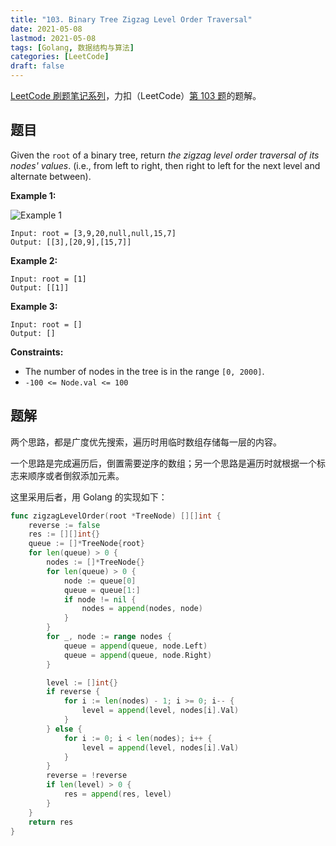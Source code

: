 ```yaml
---
title: "103. Binary Tree Zigzag Level Order Traversal"
date: 2021-05-08
lastmod: 2021-05-08
tags: [Golang, 数据结构与算法]
categories: [LeetCode]
draft: false
---
```


[LeetCode 刷题笔记系列](/posts/leetcode/leetcode)，力扣（LeetCode）[第 103 题](https://leetcode-cn.com/problems/binary-tree-zigzag-level-order-traversal)的题解。

<!--more-->

## 题目

Given the `root` of a binary tree, return _the zigzag level order traversal of its nodes' values_. (i.e., from left to right, then right to left for the next level and alternate between).

**Example 1:**

![Example 1](/images/leetcode/daily/103-binary-tree-zigzag-level-order-traversal/tree1.jpg)

```text
Input: root = [3,9,20,null,null,15,7]
Output: [[3],[20,9],[15,7]]
```

**Example 2:**

```text
Input: root = [1]
Output: [[1]]
```

**Example 3:**

```text
Input: root = []
Output: []
```

**Constraints:**

- The number of nodes in the tree is in the range `[0, 2000]`.
- `-100 <= Node.val <= 100`

## 题解

两个思路，都是广度优先搜索，遍历时用临时数组存储每一层的内容。

一个思路是完成遍历后，倒置需要逆序的数组；另一个思路是遍历时就根据一个标志来顺序或者倒叙添加元素。

这里采用后者，用 Golang 的实现如下：

```go
func zigzagLevelOrder(root *TreeNode) [][]int {
    reverse := false
    res := [][]int{}
    queue := []*TreeNode{root}
    for len(queue) > 0 {
        nodes := []*TreeNode{}
        for len(queue) > 0 {
            node := queue[0]
            queue = queue[1:]
            if node != nil {
                nodes = append(nodes, node)
            }
        }
        for _, node := range nodes {
            queue = append(queue, node.Left)
            queue = append(queue, node.Right)
        }

        level := []int{}
        if reverse {
            for i := len(nodes) - 1; i >= 0; i-- {
                level = append(level, nodes[i].Val)
            }
        } else {
            for i := 0; i < len(nodes); i++ {
                level = append(level, nodes[i].Val)
            }
        }
        reverse = !reverse
        if len(level) > 0 {
            res = append(res, level)
        }
    }
    return res
}
```
